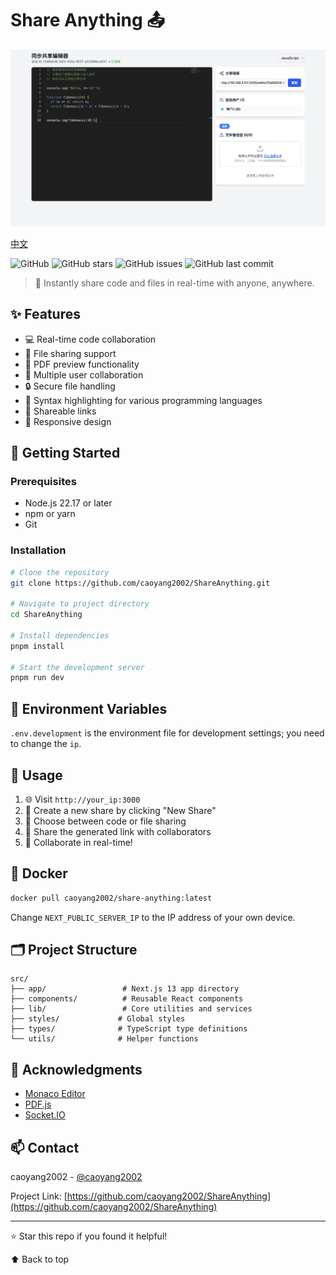 # Share Anything 📤
![image](./doc/image.png)

[中文](./doc/README_zh.md)


![GitHub](https://img.shields.io/github/license/caoyang2002/ShareAnything)
![GitHub stars](https://img.shields.io/github/stars/caoyang2002/ShareAnything)
![GitHub issues](https://img.shields.io/github/issues/caoyang2002/ShareAnything)
![GitHub last commit](https://img.shields.io/github/last-commit/caoyang2002/ShareAnything)


> 🚀 Instantly share code and files in real-time with anyone, anywhere.

## ✨ Features

- 💻 Real-time code collaboration
- 📁 File sharing support
- 📄 PDF preview functionality
- 👥 Multiple user collaboration
- 🔒 Secure file handling
- 🎨 Syntax highlighting for various programming languages
- 🔗 Shareable links
- 📱 Responsive design



## 🚀 Getting Started

### Prerequisites

- Node.js 22.17 or later
- npm or yarn
- Git

### Installation

```bash
# Clone the repository
git clone https://github.com/caoyang2002/ShareAnything.git

# Navigate to project directory
cd ShareAnything

# Install dependencies
pnpm install

# Start the development server
pnpm run dev
```

## 🔧 Environment Variables

`.env.development` is the environment file for development settings; you need to change the `ip`.

## 📖 Usage

1. 🌐 Visit `http://your_ip:3000`
2. 📝 Create a new share by clicking "New Share"
3. 💾 Choose between code or file sharing
4. 🔗 Share the generated link with collaborators
5. 👥 Collaborate in real-time!


## 🐳 Docker

```bash
docker pull caoyang2002/share-anything:latest
```

Change `NEXT_PUBLIC_SERVER_IP` to the IP address of your own device.


## 🗂️ Project Structure

```
src/
├── app/                 # Next.js 13 app directory
├── components/          # Reusable React components
├── lib/                 # Core utilities and services
├── styles/             # Global styles
├── types/              # TypeScript type definitions
└── utils/              # Helper functions
```

## 👏 Acknowledgments

- [Monaco Editor](https://microsoft.github.io/monaco-editor/)
- [PDF.js](https://mozilla.github.io/pdf.js/)
- [Socket.IO](https://socket.io/)

## 📫 Contact

caoyang2002 - [@caoyang2002](https://twitter.com/caoyang2002)

Project Link: [https://github.com/caoyang2002/ShareAnything](https://github.com/caoyang2002/ShareAnything)

---

⭐️ Star this repo if you found it helpful!

⬆ Back to top